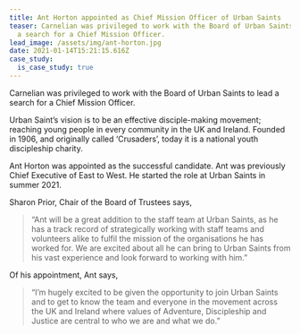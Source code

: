 ```yaml
---
title: Ant Horton appointed as Chief Mission Officer of Urban Saints
teaser: Carnelian was privileged to work with the Board of Urban Saints to lead
  a search for a Chief Mission Officer.
lead_image: /assets/img/ant-horton.jpg
date: 2021-01-14T15:21:15.616Z
case_study:
  is_case_study: true
---
```

Carnelian was privileged to work with the Board of Urban Saints to lead a search for a Chief Mission Officer.

Urban Saint’s vision is to be an effective disciple-making movement; reaching young people in every community in the UK and Ireland. Founded in 1906, and originally called ‘Crusaders’, today it is a national youth discipleship charity.

Ant Horton was appointed as the successful candidate. Ant was previously Chief Executive of East to West. He started the role at Urban Saints in summer 2021.

Sharon Prior, Chair of the Board of Trustees says,

> “Ant will be a great addition to the staff team at Urban Saints, as he has a track record of strategically working with staff teams and volunteers alike to fulfil the mission of the organisations he has worked for. We are excited about all he can bring to Urban Saints from his vast experience and look forward to working with him.”

Of his appointment, Ant says, 

> “I’m hugely excited to be given the opportunity to join Urban Saints and to get to know the team and everyone in the movement across the UK and Ireland where values of Adventure, Discipleship and Justice are central to who we are and what we do.”